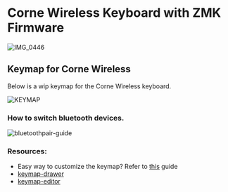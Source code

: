 # Corne Wireless Keyboard with ZMK Firmware

![IMG_0446](https://github.com/user-attachments/assets/1f24f8bd-588f-4f2e-bc61-a1301dc8450f)

## Keymap for Corne Wireless

Below is a wip keymap for the Corne Wireless keyboard.

![KEYMAP](img/corne.svg)

<!-- 1. Go to zmk.studio -->
<!-- 2. plug in left half of the keyboard via USB to computer -->
<!-- 3. select USB once at zmk.studio -->
<!-- 4. this will open a list of connected devices. Find CorneWireless and connect -->
<!-- 5. Unlock keyboard by going to the last layer on your keyboard and use the zmk studio unlock key as shown in the keymap picture. -->
<!-- ![zmkmy_keymap (7)](https://github.com/user-attachments/assets/23712dff-27b2-407d-b222-d315543dbef9) -->

### How to switch bluetooth devices.

![bluetoothpair-guide](https://github.com/user-attachments/assets/d777bf4e-a7e3-4429-8638-2b11e7558153)

### Resources:

- Easy way to customize the keymap? Refer to [this](https://www.keyboardhoarders.com/post/1288093071901/zmk-change-keymap-walkthrough) guide
- [keymap-drawer](https://keymap-drawer.streamlit.app/)
- [keymap-editor](https://nickcoutsos.github.io/keymap-editor/)
